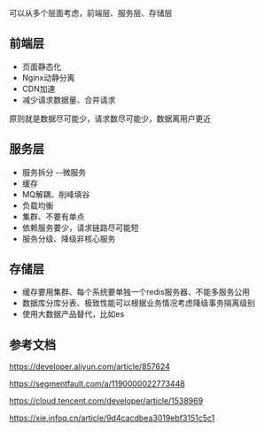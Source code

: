可以从多个层面考虑，前端层、服务层、存储层

## 前端层

- 页面静态化
- Nginx动静分离
- CDN加速
- 减少请求数据量、合并请求

原则就是数据尽可能少，请求数尽可能少，数据离用户更近

## 服务层

- 服务拆分 --微服务
- 缓存
- MQ解耦、削峰填谷
- 负载均衡
- 集群、不要有单点
- 依赖服务要少，请求链路尽可能短
- 服务分级、降级非核心服务

## 存储层

- 缓存要用集群、每个系统要单独一个redis服务器、不能多服务公用
- 数据库分库分表、极致性能可以根据业务情况考虑降级事务隔离级别
- 使用大数据产品替代，比如es

## 参考文档

https://developer.aliyun.com/article/857624

https://segmentfault.com/a/1190000022773448

https://cloud.tencent.com/developer/article/1538969

https://xie.infoq.cn/article/9d4cacdbea3019ebf3151c5c1